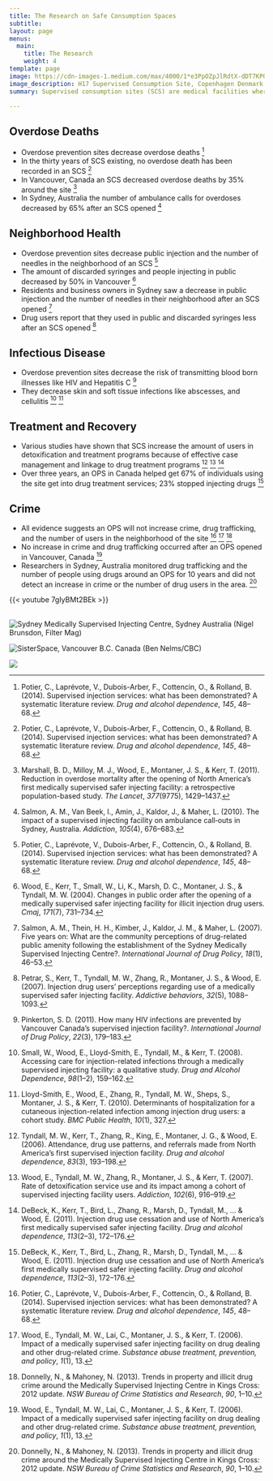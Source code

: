 ```yaml
---
title: The Research on Safe Consumption Spaces
subtitle:
layout: page
menus:
  main:
    title: The Research
    weight: 4
template: page
image: https://cdn-images-1.medium.com/max/4000/1*e3PpOZpJlRdtX-dDT7KPQw.jpeg
image_description: H17 Supervised Consumption Site, Copenhagen Denmark (*Kasper L*ø*ftgaard, Vice)
summary: Supervised consumption sites (SCS) are medical facilities where individuals can use drugs under medical supervision. They are an evidence-based solution to decrease deaths due to drug overdoses, public injection, and discarded needles. Over 100 SCS exist in 12 different countries and there have been no deaths on site. <br><br>Thirty years of evidence show safe consumption spaces have decreased rates of overdose fatality, public injection, discarded needles, and contractions of HIV and Hepatitis C. Increases in crime have not been found, but increased participation in drug and alcohol treatment programs has. Below is a summary of the research on the above topics.<br><br>

---
```



## Overdose Deaths

* Overdose prevention sites decrease overdose deaths [^1]
* In the thirty years of SCS existing, no overdose death has been recorded in an SCS [^1]
* In Vancouver, Canada an SCS decreased overdose deaths by 35% around the site [^2]
* In Sydney, Australia the number of ambulance calls for overdoses decreased by 65% after an SCS opened [^3]

## Neighborhood Health

* Overdose prevention sites decrease public injection and the number of needles in the neighborhood of an SCS [^1]
* The amount of discarded syringes and people injecting in public decreased by 50% in Vancouver [^4]
* Residents and business owners in Sydney saw a decrease in public injection and the number of needles in their neighborhood after an SCS opened [^5]
* Drug users report that they used in public and discarded syringes less after an SCS opened [^6]


## Infectious Disease

* Overdose prevention sites decrease the risk of transmitting blood born illnesses like HIV and Hepatitis C [^7]
* They decrease skin and soft tissue infections like abscesses, and cellulitis [^8] [^9]

## Treatment and Recovery

* Various studies have shown that SCS increase the amount of users in detoxification and treatment programs because of effective case management and linkage to drug treatment programs [^10] [^11] [^12]
* Over three years, an OPS in Canada helped get 67% of individuals using the site get into drug treatment services; 23% stopped injecting drugs [^12]

## Crime

* All evidence suggests an OPS will not increase crime, drug trafficking, and the number of users in the neighborhood of the site [^1] [^13] [^14]
* No increase in crime and drug trafficking occurred after an OPS opened in Vancouver, Canada [^13]
* Researchers in Sydney, Australia monitored drug trafficking and the number of people using drugs around an OPS for 10 years and did not detect an increase in crime or the number of drug users in the area. [^14]

{{< youtube 7gIyBMt2BEk >}}<br><br>

[^1]: Potier, C., Laprévote, V., Dubois-Arber, F., Cottencin, O., & Rolland, B. (2014). Supervised injection services: what has been demonstrated? A systematic literature review. *Drug and alcohol dependence*, *145*, 48–68.

[^2]: Marshall, B. D., Milloy, M. J., Wood, E., Montaner, J. S., & Kerr, T. (2011). Reduction in overdose mortality after the opening of North America’s first medically supervised safer injecting facility: a retrospective population-based study. *The Lancet*, *377*(9775), 1429–1437.

[^3]: Salmon, A. M., Van Beek, I., Amin, J., Kaldor, J., & Maher, L. (2010). The impact of a supervised injecting facility on ambulance call‐outs in Sydney, Australia. *Addiction*, *105*(4), 676–683.

[^4]: Wood, E., Kerr, T., Small, W., Li, K., Marsh, D. C., Montaner, J. S., & Tyndall, M. W. (2004). Changes in public order after the opening of a medically supervised safer injecting facility for illicit injection drug users. *Cmaj*, *171*(7), 731–734.

[^5]: Salmon, A. M., Thein, H. H., Kimber, J., Kaldor, J. M., & Maher, L. (2007). Five years on: What are the community perceptions of drug-related public amenity following the establishment of the Sydney Medically Supervised Injecting Centre?. *International Journal of Drug Policy*, *18*(1), 46–53.

[^6]: Petrar, S., Kerr, T., Tyndall, M. W., Zhang, R., Montaner, J. S., & Wood, E. (2007). Injection drug users’ perceptions regarding use of a medically supervised safer injecting facility. *Addictive behaviors*, *32*(5), 1088–1093.

[^7]: Pinkerton, S. D. (2011). How many HIV infections are prevented by Vancouver Canada’s supervised injection facility?. *International Journal of Drug Policy*, *22*(3), 179–183.

[^8]: Small, W., Wood, E., Lloyd-Smith, E., Tyndall, M., & Kerr, T. (2008). Accessing care for injection-related infections through a medically supervised injecting facility: a qualitative study. *Drug and Alcohol Dependence*, *98*(1–2), 159–162.

[^9]: Lloyd-Smith, E., Wood, E., Zhang, R., Tyndall, M. W., Sheps, S., Montaner, J. S., & Kerr, T. (2010). Determinants of hospitalization for a cutaneous injection-related infection among injection drug users: a cohort study. *BMC Public Health*, *10*(1), 327.

[^10]: Tyndall, M. W., Kerr, T., Zhang, R., King, E., Montaner, J. G., & Wood, E. (2006). Attendance, drug use patterns, and referrals made from North America’s first supervised injection facility. *Drug and alcohol dependence*, *83*(3), 193–198.

[^11]: Wood, E., Tyndall, M. W., Zhang, R., Montaner, J. S., & Kerr, T. (2007). Rate of detoxification service use and its impact among a cohort of supervised injecting facility users. *Addiction*, *102*(6), 916–919.

[^12]: DeBeck, K., Kerr, T., Bird, L., Zhang, R., Marsh, D., Tyndall, M., … & Wood, E. (2011). Injection drug use cessation and use of North America’s first medically supervised safer injecting facility. *Drug and alcohol dependence*, *113*(2–3), 172–176.

[^13]: Wood, E., Tyndall, M. W., Lai, C., Montaner, J. S., & Kerr, T. (2006). Impact of a medically supervised safer injecting facility on drug dealing and other drug-related crime. *Substance abuse treatment, prevention, and policy*, *1*(1), 13.

[^14]: Donnelly, N., & Mahoney, N. (2013). Trends in property and illicit drug crime around the Medically Supervised Injecting Centre in Kings Cross: 2012 update. *NSW Bureau of Crime Statistics and Research*, *90*, 1–10.

 ![Sydney Medically Supervised Injecting Centre, Sydney Australia (Nigel Brunsdon, Filter Mag)](https://cdn-images-1.medium.com/max/2000/1*kIbtlSgd6KMLgNEOm4t3FA.jpeg)

 ![SisterSpace, Vancouver B.C. Canada (Ben Nelms/CBC)](https://cdn-images-1.medium.com/max/2000/1*afu0uALCoD_R84Y7nNZggw.jpeg)

 ![](https://cdn-images-1.medium.com/max/2000/1*nNBtJ4MNy1D912RHNZQ6Bg.jpeg)
